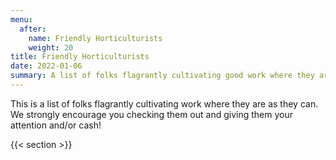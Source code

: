 ```yaml
---
menu:
  after:
    name: Friendly Horticulturists
    weight: 20
title: Friendly Horticulturists
date: 2022-01-06
summary: A list of folks flagrantly cultivating good work where they are as they can.
---
```


<!-- vale off -->

This is a list of folks flagrantly cultivating work where they are as they can. We strongly
encourage you checking them out and giving them your attention and/or cash!

{{< section >}}
